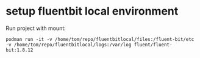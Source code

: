 # setup fluentbit local environment

Run project with mount:

```
podman run -it -v /home/tom/repo/fluentbitlocal/files:/fluent-bit/etc -v /home/tom/repo/fluentbitlocal/logs:/var/log fluent/fluent-bit:1.8.12
```